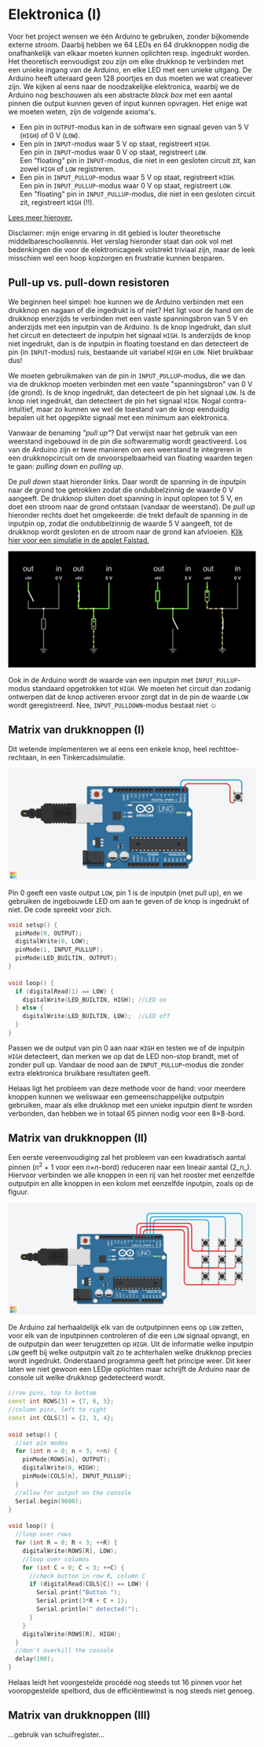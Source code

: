# Elektronica (I)

Voor het project wensen we één Arduino te gebruiken, zonder bijkomende externe stroom. Daarbij hebben we 64 LEDs en 64 drukknoppen nodig die onafhankelijk van elkaar moeten kunnen oplichten resp.&nbsp;ingedrukt worden. Het theoretisch eenvoudigst zou zijn om elke drukknop te verbinden met een unieke ingang van de Arduino, en elke LED met een unieke uitgang. De Arduino heeft uiteraard geen 128 poortjes en dus moeten we wat creatiever zijn. We kijken al eens naar de noodzakelijke elektronica, waarbij we de Arduino nog beschouwen als een abstracte _black box_ met een aantal pinnen die output kunnen geven of input kunnen opvragen. Het enige wat we moeten weten, zijn de volgende axioma's.
 * Een pin in `OUTPUT`-modus kan in de software een signaal geven van 5 V (`HIGH`) of 0 V (`LOW`).
 * Een pin in `INPUT`-modus waar 5 V op staat, registreert `HIGH`.<br />
  Een pin in `INPUT`-modus waar 0 V op staat, registreert `LOW`.<br />
  Een "floating" pin in `INPUT`-modus, die niet in een gesloten circuit zit, kan zowel `HIGH` of `LOW` registreren.
 * Een pin in `INPUT_PULLUP`-modus waar 5 V op staat, registreert `HIGH`.<br />
  Een pin in `INPUT_PULLUP`-modus waar 0 V op staat, registreert `LOW`.<br />
  Een "floating" pin in `INPUT_PULLUP`-modus, die niet in een gesloten circuit zit, registreert `HIGH` (!!).

[Lees meer hierover.](https://www.arduino.cc/en/Tutorial/Foundations/DigitalPins)

Disclaimer: mijn enige ervaring in dit gebied is louter theoretische middelbareschoolkennis. Het verslag hieronder staat dan ook vol met bedenkingen die voor de elektronicageek volstrekt triviaal zijn, maar de leek misschien wel een hoop kopzorgen en frustratie kunnen besparen.

## Pull-up vs. pull-down resistoren

We beginnen heel simpel: hoe kunnen we de Arduino verbinden met een drukknop en nagaan of die ingedrukt is of niet? Het ligt voor de hand om de drukknop enerzijds te verbinden met een vaste spanningsbron van 5 V en anderzijds met een inputpin van de Arduino. Is de knop ingedrukt, dan sluit het circuit en detecteert de inputpin het signaal `HIGH`. Is anderzijds de knop niet ingedrukt, dan is de inputpin in floating toestand en dan detecteert de pin (in `INPUT`-modus) ruis, bestaande uit variabel `HIGH` en `LOW`. Niet bruikbaar dus!

We moeten gebruikmaken van de pin in `INPUT_PULLUP`-modus, die we dan via de drukknop moeten verbinden met een vaste "spanningsbron" van 0 V (de grond). Is de knop ingedrukt, dan detecteert de pin het signaal `LOW`. Is de knop niet ingedrukt, dan detecteert de pin het signaal `HIGH`. Nogal contra-intuïtief, maar zo kunnen we wel de toestand van de knop eenduidig bepalen uit het opgepikte signaal met een minimum aan elektronica.

Vanwaar de benaming _"pull up"_? Dat verwijst naar het gebruik van een weerstand ingebouwd in de pin die softwarematig wordt geactiveerd. Los van de Arduino zijn er twee manieren om een weerstand te integreren in een drukknopcircuit om de onvoorspelbaarheid van floating waarden tegen te gaan: _pulling down_ en _pulling up_.

De _pull down_ staat hieronder links. Daar wordt de spanning in de inputpin naar de grond toe getrokken zodat die ondubbelzinnig de waarde 0 V aangeeft. De drukknop sluiten doet spanning in input oplopen tot 5 V, en doet een stroom naar de grond ontstaan (vandaar de weerstand). De _pull up_ hieronder rechts doet het omgekeerde: die trekt default de spanning in de inputpin op, zodat die ondubbelzinnig de waarde 5 V aangeeft, tot de drukknop wordt gesloten en de stroom naar de grond kan afvloeien. [Klik hier voor een simulatie in de applet Falstad.](http://falstad.com/circuit/circuitjs.html?ctz=CQAgjCAMB0l3BWcMBMcUHYMGZIA4UA2ATmIxAUgpABZsAoAJXBpvBTxbbDBSn5pUkVEdARMQ2PNw6Tp4XvyqDqIqGPoBzcMT65uuydkJQttbHshs6e46YDOXdpzCsQaTlQgAXAE4BXAFN6AHl3FV5OFAjFCEhQ2jwvWRokhT44+gB3cOSolQ9TXx1LAz5Cr3hsp0KwQwrquvL8XPcW+OKpGU4uts9kOHpHGz7zUv4fAOCc3sKRhpz5ltSqBcTV5bTI0wAPNuJ3O2wwVewDtmiQAAd-ABtbgB17ABMAeyyAO3o91gOUOwQdUO53C1zuj3s-iu33Y5GIXkIVGI2FooNe-m8MP+EHh4QOyNRlwAll89tgMDjlFYQASLmx0ZifhSaco8PiUXSQCT6EA)

![pulldownpullup](../assets/images/05pdpu.jpg "pull down vs. pull up")

Ook in de Arduino wordt de waarde van een inputpin met `INPUT_PULLUP`-modus standaard opgetrokken tot `HIGH`. We moeten het circuit dan zodanig ontwerpen dat de knop activeren ervoor zorgt dat in de pin de waarde `LOW` wordt geregistreerd. Nee, `INPUT_PULLDOWN`-modus bestaat niet &#9786;

## Matrix van drukknoppen (I)

Dit wetende implementeren we al eens een enkele knop, heel rechttoe-rechtaan, in een Tinkercadsimulatie.

![1button](../assets/images/project/1button.png "één knop")

Pin 0 geeft een vaste output `LOW`, pin 1 is de inputpin (met pull up), en we gebruiken de ingebouwde LED om aan te geven of de knop is ingedrukt of niet. De code spreekt voor zich.

```c++
void setup() {
  pinMode(0, OUTPUT);
  digitalWrite(0, LOW);
  pinMode(1, INPUT_PULLUP);
  pinMode(LED_BUILTIN, OUTPUT);
}

void loop() {
  if (digitalRead(1) == LOW) {
    digitalWrite(LED_BUILTIN, HIGH); //LED on
  } else {
    digitalWrite(LED_BUILTIN, LOW);  //LED off
  }
}
```

Passen we de output van pin 0 aan naar `HIGH` en testen we of de inputpin `HIGH` detecteert, dan merken we op dat de LED non-stop brandt, met of zonder pull up. Vandaar de nood aan de `INPUT_PULLUP`-modus die zonder extra elektronica bruikbare resultaten geeft.

Helaas ligt het probleem van deze methode voor de hand: voor meerdere knoppen kunnen we weliswaar een gemeenschappelijke outputpin gebruiken, maar als elke drukknop met een unieke inputpin dient te worden verbonden, dan hebben we in totaal 65 pinnen nodig voor een 8×8-bord.

## Matrix van drukknoppen (II)

Een eerste vereenvoudiging zal het probleem van een kwadratisch aantal pinnen (_n_<sup>2</sup> + 1 voor een _n_×_n_-bord) reduceren naar een lineair aantal (2_n_). Hiervoor verbinden we alle knoppen in een rij van het rooster met eenzelfde outputpin en alle knoppen in een kolom met eenzelfde inputpin, zoals op de figuur.

![9buttons](../assets/images/project/9buttons.png "negen knoppen")

De Arduino zal herhaaldelijk elk van de outputpinnen eens op `LOW` zetten, voor elk van de inputpinnen controleren of die een `LOW` signaal opvangt, en de outputpin dan weer terugzetten op `HIGH`. Uit de informatie welke inputpin `LOW` geeft bij welke outputpin valt zo te achterhalen welke drukknop precies wordt ingedrukt. Onderstaand programma geeft het principe weer. Dit keer laten we niet gewoon een LEDje oplichten maar schrijft de Arduino naar de console uit welke drukknop gedetecteerd wordt.

```c++
//row pins, top to bottom
const int ROWS[3] = {7, 6, 5};
//column pins, left to right
const int COLS[3] = {2, 3, 4};

void setup() {
  //set pin modes
  for (int n = 0; n < 3; ++n) {
    pinMode(ROWS[n], OUTPUT);
    digitalWrite(0, HIGH);
    pinMode(COLS[n], INPUT_PULLUP);
  }
  //allow for output on the console
  Serial.begin(9600);
}

void loop() {
  //loop over rows
  for (int R = 0; R < 3; ++R) {
    digitalWrite(ROWS[R], LOW);
    //loop over columns
    for (int C = 0; C < 3; ++C) {
      //check button in row R, column C
      if (digitalRead(COLS[C]) == LOW) {
        Serial.print("Button ");
        Serial.print(3*R + C + 1);
        Serial.println(" detected!");
      }
    }
    digitalWrite(ROWS[R], HIGH);
  }
  //don't overkill the console
  delay(100);
}
```

Helaas leidt het voorgestelde procédé nog steeds tot 16 pinnen voor het vooropgestelde spelbord, dus de efficiëntiewinst is nog steeds niet genoeg.

## Matrix van drukknoppen (III)

…gebruik van schuifregister…
